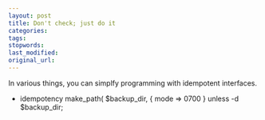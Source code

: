 ```yaml
---
layout: post
title: Don't check; just do it
categories:
tags:
stopwords:
last_modified:
original_url:
---
```


In various things, you can simplfy programming with idempotent interfaces.


<!--more-->

* idempotency
make_path( $backup_dir, { mode => 0700 } unless -d $backup_dir;

